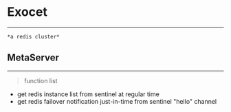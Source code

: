 # Exocet
---
    *a redis cluster*

## MetaServer
---
> function list
* get redis instance list from sentinel at regular time
* get redis failover notification just-in-time from sentinel "hello" channel
